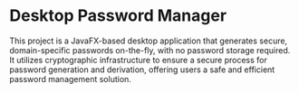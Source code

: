 # Desktop Password Manager

This project is a JavaFX-based desktop application that generates secure, domain-specific passwords on-the-fly, with no password storage required.
It utilizes cryptographic infrastructure to ensure a secure process for password generation and derivation, offering users a safe and efficient password management solution.
